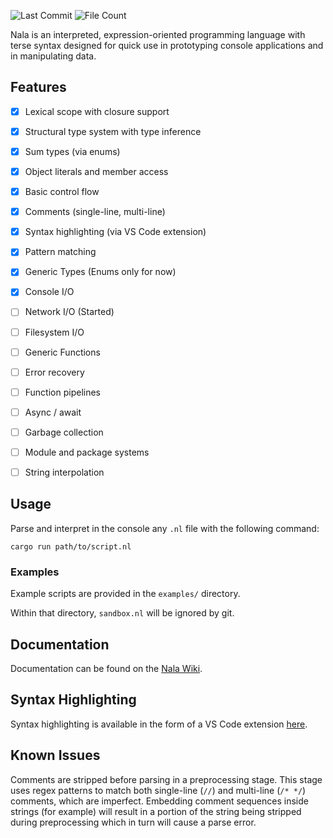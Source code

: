 ![Last Commit](https://img.shields.io/github/last-commit/ntwiles/nala)
![File Count](https://img.shields.io/github/directory-file-count/ntwiles/nala)

Nala is an interpreted, expression-oriented programming language with terse syntax designed for quick use in prototyping console applications and in manipulating data.

## Features

- [x] Lexical scope with closure support
- [x] Structural type system with type inference
- [x] Sum types (via enums)
- [x] Object literals and member access
- [x] Basic control flow
- [x] Comments (single-line, multi-line)
- [x] Syntax highlighting (via VS Code extension)
- [x] Pattern matching
- [x] Generic Types (Enums only for now)
- [x] Console I/O
- [ ] Network I/O (Started)
- [ ] Filesystem I/O
- [ ] Generic Functions
- [ ] Error recovery
- [ ] Function pipelines
- [ ] Async / await
- [ ] Garbage collection
- [ ] Module and package systems
- [ ] String interpolation


## Usage

Parse and interpret in the console any `.nl` file with the following command:

```
cargo run path/to/script.nl
```

### Examples

Example scripts are provided in the `examples/` directory. 

Within that directory, `sandbox.nl` will be ignored by git.

## Documentation

Documentation can be found on the [Nala Wiki](https://github.com/ntwiles/nala-rust/wiki).

## Syntax Highlighting

Syntax highlighting is available in the form of a VS Code extension [here](https://github.com/ntwiles/nala-vscode-extension).

## Known Issues

Comments are stripped before parsing in a preprocessing stage. This stage uses regex patterns to match both 
single-line (`//`) and multi-line (`/* */`) comments, which are imperfect. Embedding comment sequences inside 
strings (for example) will result in a portion of the string being stripped during preprocessing which in turn 
will cause a parse error.

